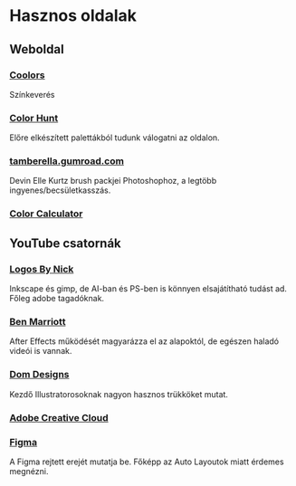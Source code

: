 # Hasznos oldalak

## Weboldal

### [Coolors](https://coolors.co/)

Színkeverés

### [Color Hunt](https://colorhunt.co/)

Előre elkészített palettákból tudunk válogatni az oldalon.

### [tamberella.gumroad.com](https://tamberella.gumroad.com/)

Devin Elle Kurtz brush packjei Photoshophoz, a legtöbb ingyenes/becsületkasszás.

### [Color Calculator](https://www.sessions.edu/color-calculator/)

## YouTube csatornák

### [Logos By Nick](https://www.youtube.com/c/LogosByNick)

Inkscape és gimp, de AI-ban és PS-ben is könnyen elsajátítható tudást ad. Főleg adobe tagadóknak.

### [Ben Marriott](https://www.youtube.com/c/BenMarriott)

After Effects működését magyarázza el az alapoktól, de egészen haladó videói is vannak.

### [Dom Designs](https://www.youtube.com/c/DomDesigns)

Kezdő Illustratorosoknak nagyon hasznos trükköket mutat.

### [Adobe Creative Cloud](https://www.youtube.com/c/AdobeCreativeCloud)

### [Figma](https://www.youtube.com/c/Figmadesign)

A Figma rejtett erejét mutatja be. Főképp az Auto Layoutok miatt érdemes megnézni.
